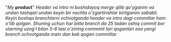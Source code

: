 "*My* **product**"
_Header va intro ni boshidayoq merge qilib qo'yganim
va undan tashqari undan keyin bir nechta o'zgartirishlar kiritganim sababli. Keyin boshqa branchlarni ochvotganda header va intro dagi commitlar
ham o'tib qolgan. Shuning uchun har bitta branch da 25 tadan oshiq commit bor
ularning uzog'i bilan 5-6 tasi o'zining commmit lari 
qoganlari esa yangi branch ochvotganda main dan keb qogan commitlar_
